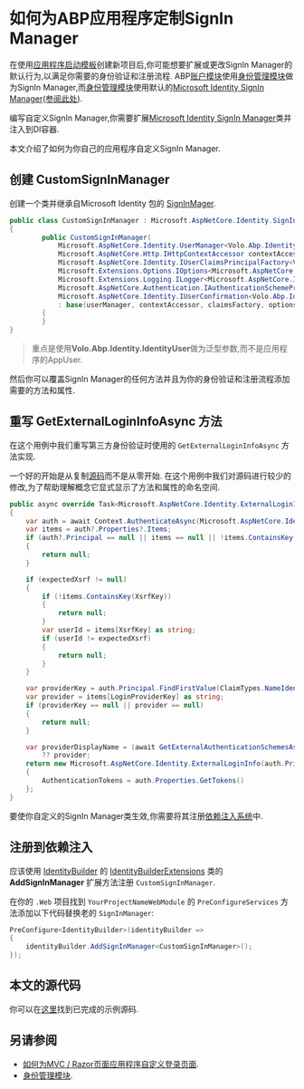# 如何为ABP应用程序定制SignIn Manager

在使用[应用程序启动模板](../Startup-Templates/Application.md)创建新项目后,你可能想要扩展或更改SignIn Manager的默认行为,以满足你需要的身份验证和注册流程. ABP[账户模块](../Modules/Account.md)使用[身份管理模块](../Modules/Identity.md)做为SignIn Manager,而[身份管理模块](../Modules/Identity.md)使用默认的[Microsoft Identity SignIn Manager](https://github.com/dotnet/aspnetcore/blob/master/src/Identity/Core/src/SignInManager.cs)([参阅此处]((https://github.com/abpframework/abp/blob/be32a55449e270d2d456df3dabdc91f3ffdd4fa9/modules/identity/src/Volo.Abp.Identity.AspNetCore/Volo/Abp/Identity/AspNetCore/AbpIdentityAspNetCoreModule.cs#L17))).

编写自定义SignIn Manager,你需要扩展[Microsoft Identity SignIn Manager](https://github.com/dotnet/aspnetcore/blob/master/src/Identity/Core/src/SignInManager.cs)类并注入到DI容器.

本文介绍了如何为你自己的应用程序自定义SignIn Manager.

## 创建 CustomSignInManager

创建一个类并继承自Microsoft Identity 包的 [SignInMager](https://github.com/dotnet/aspnetcore/blob/master/src/Identity/Core/src/SignInManager.cs).

````csharp
public class CustomSignInManager : Microsoft.AspNetCore.Identity.SignInManager<Volo.Abp.Identity.IdentityUser>
{
        public CustomSignInManager(
            Microsoft.AspNetCore.Identity.UserManager<Volo.Abp.Identity.IdentityUser> userManager,
            Microsoft.AspNetCore.Http.IHttpContextAccessor contextAccessor,
            Microsoft.AspNetCore.Identity.IUserClaimsPrincipalFactory<Volo.Abp.Identity.IdentityUser> claimsFactory,
            Microsoft.Extensions.Options.IOptions<Microsoft.AspNetCore.Identity.IdentityOptions> optionsAccessor,
            Microsoft.Extensions.Logging.ILogger<Microsoft.AspNetCore.Identity.SignInManager<Volo.Abp.Identity.IdentityUser>> logger,
            Microsoft.AspNetCore.Authentication.IAuthenticationSchemeProvider schemes,
            Microsoft.AspNetCore.Identity.IUserConfirmation<Volo.Abp.Identity.IdentityUser> confirmation)
            : base(userManager, contextAccessor, claimsFactory, optionsAccessor, logger, schemes, confirmation)
        {
        }
}
````

> 重点是使用**Volo.Abp.Identity.IdentityUser**做为泛型参数,而不是应用程序的AppUser.

然后你可以覆盖SignIn Manager的任何方法并且为你的身份验证和注册流程添加需要的方法和属性.

## 重写 GetExternalLoginInfoAsync 方法

在这个用例中我们重写第三方身份验证时使用的 `GetExternalLoginInfoAsync` 方法实现.

一个好的开始是从复制[源码](https://github.com/dotnet/aspnetcore/blob/c56aa320c32ee5429d60647782c91d53ac765865/src/Identity/Core/src/SignInManager.cs#L638-L674)而不是从零开始. 在这个用例中我们对源码进行较少的修改,为了帮助理解概念它显式显示了方法和属性的命名空间.

````csharp
public async override Task<Microsoft.AspNetCore.Identity.ExternalLoginInfo> GetExternalLoginInfoAsync(string expectedXsrf = null)
{
    var auth = await Context.AuthenticateAsync(Microsoft.AspNetCore.Identity.IdentityConstants.ExternalScheme);
    var items = auth?.Properties?.Items;
    if (auth?.Principal == null || items == null || !items.ContainsKey(LoginProviderKey))
    {
        return null;
    }

    if (expectedXsrf != null)
    {
        if (!items.ContainsKey(XsrfKey))
        {
            return null;
        }
        var userId = items[XsrfKey] as string;
        if (userId != expectedXsrf)
        {
            return null;
        }
    }

    var providerKey = auth.Principal.FindFirstValue(ClaimTypes.NameIdentifier);
    var provider = items[LoginProviderKey] as string;
    if (providerKey == null || provider == null)
    {
        return null;
    }

    var providerDisplayName = (await GetExternalAuthenticationSchemesAsync()).FirstOrDefault(p => p.Name == provider)?.DisplayName
        ?? provider;
    return new Microsoft.AspNetCore.Identity.ExternalLoginInfo(auth.Principal, provider, providerKey, providerDisplayName)
    {
        AuthenticationTokens = auth.Properties.GetTokens()
    };
}
````

要使你自定义的SignIn Manager类生效,你需要将其注册[依赖注入系统](../Dependency-Injection.md)中.

## 注册到依赖注入

应该使用 [IdentityBuilder](https://github.com/dotnet/aspnetcore/blob/master/src/Identity/Extensions.Core/src/IdentityBuilder.cs) 的 [IdentityBuilderExtensions](https://github.com/dotnet/aspnetcore/blob/master/src/Identity/Core/src/IdentityBuilderExtensions.cs) 类的 **AddSignInManager** 扩展方法注册 `CustomSignInManager`.

在你的 `.Web` 项目找到 `YourProjectNameWebModule` 的 `PreConfigureServices` 方法添加以下代码替换老的 `SignInManager`:

````csharp
PreConfigure<IdentityBuilder>(identityBuilder =>
{
    identityBuilder.AddSignInManager<CustomSignInManager>();
});
````

## 本文的源代码

你可以在[这里](https://github.com/abpframework/abp-samples/tree/master/Authentication-Customization)找到已完成的示例源码.

## 另请参阅

* [如何为MVC / Razor页面应用程序自定义登录页面](Customize-Login-Page-MVC.md).
* [身份管理模块](../Modules/Identity.md).
